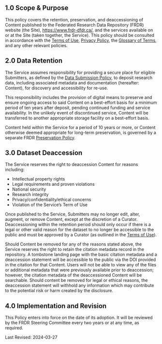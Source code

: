 

## 1.0 Scope & Purpose

This policy covers the retention, preservation, and deaccessioning of Content published to the Federated Research Data Repository (FRDR) website (the Site), <a href="https://www.frdr-dfdr.ca/">https://www.frdr-dfdr.ca/</a>, and the services available on or at the Site (taken together, the Service). This policy should be consulted in accordance with the [Terms of Use](/policies/en/terms_of_use/), [Privacy Policy](/policies/en/privacy/), the [Glossary of Terms](/policies/en/glossary/), and any other relevant policies.

## 2.0 Data Retention

The Service assumes responsibility for providing a secure place for eligible Submitters, as defined by the [Data Submission Policy](/policies/en/data_submission/), to deposit research data, including associated metadata and documentation (hereafter: Content), for discovery and accessibility for re-use.

This responsibility includes the provision of digital means to preserve and ensure ongoing access to said Content on a best-effort basis for a minimum period of ten years after deposit, pending continued funding and service availability. In the unlikely event of discontinued service, Content will be transferred to another appropriate storage facility on a best-effort basis.

Content held within the Service for a period of 10 years or more, or Content otherwise deemed appropriate for long-term preservation, is governed by a separate FRDR [Preservation Policy](/policies/en/preservation/).

## 3.0 Dataset Deaccession

The Service reserves the right to deaccession Content for reasons including:

* Intellectual property rights
* Legal requirements and proven violations
* National security
* Research integrity
* Privacy/confidentiality/ethical concerns
* Violation of the Service’s Term of Use

Once published to the Service, Submitters may no longer edit, alter, augment, or remove Content, except at the discretion of a Curator. Deaccessioning within the retention period should only occur if there is a legal or other valid reason for the dataset to no longer be accessible to the public and must be approved by a Curator (as outlined in the [Terms of Use](/policies/en/terms_of_use/)).

Should Content be removed for any of the reasons stated above, the Service reserves the right to retain the citation metadata record in the repository. A tombstone landing page with the basic citation metadata and a deaccession statement will be accessible to the public via the DOI provided in the citation for that Content. Users will not be able to view any of the files or additional metadata that were previously available prior to deaccession; however, the citation metadata of the deaccessioned Content will be searchable. Should content be removed for legal or ethical reasons, the deaccession statement will withhold any information which may contribute to the potential risk or harm created by the disclosure. 

## 4.0 Implementation and Revision

This Policy enters into force on the date of its adoption. It will be reviewed by the FRDR Steering Committee every two years or at any time, as required.

Last Revised: 2024-03-27
